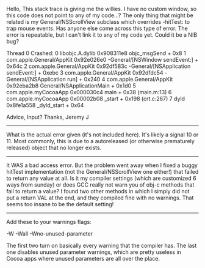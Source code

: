 Hello,
This stack trace is giving me the willies. I have no custom window, so this code does not point to any of my code...?
The only thing that might be related is my General/NSScrollView subclass which overrides -hitTest: to trap mouse events.
Has anyone else come across this type of error. The error is repeatable, but I can't link it to any of my code yet.
Could it be a NIB bug?

    
Thread 0 Crashed:
0   libobjc.A.dylib           	0x908311e8 objc_msgSend + 0x8
1   com.apple.General/AppKit          	0x92e026e0 -General/[NSWindow sendEvent:] + 0x64c
2   com.apple.General/AppKit          	0x92df583c -General/[NSApplication sendEvent:] + 0xebc
3   com.apple.General/AppKit          	0x92dfdc54 -General/[NSApplication run] + 0x240
4   com.apple.General/AppKit          	0x92eba2b8 General/NSApplicationMain + 0x1d0
5   com.apple.myCocoaApp      	0x000030c4 main + 0x38 (main.m:13)
6   com.apple.myCocoaApp      	0x00002b08 _start + 0x198 (crt.c:267)
7   dyld                      	0x8fe1a558 _dyld_start + 0x64


Advice, Input?
Thanks,
Jeremy J

----

What is the actual error given (it's not included here). It's likely a signal 10 or 11. Most commonly, this is due to a autoreleased (or otherwise prematurely released) object that no longer exists. 

----

It WAS a bad access error. But the problem went away when I fixed a buggy hitTest implementation (not the General/NSScrollView one either!) that failed to return any value at all. Is it my compiler settings (which are customized 6 ways from sunday) or does GCC really not warn you of obj-c methods that fail to return a value? I found two other methods in which I simply did not put a return VAL at the end, and they compiled fine with no warnings. That seems too insane to be the default setting!

----
Add these to your warnings flags:
    
-W -Wall -Wno-unused-parameter

The first two turn on basically every warning that the compiler has. The last one disables unused parameter warnings, which are pretty useless in Cocoa apps where unused parameters are all over the place.
